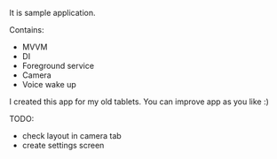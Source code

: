 It is sample application.

Contains:
 - MVVM
 - DI
 - Foreground service
 - Camera
 - Voice wake up
 
 I created this app for my old tablets. You can improve app as you like :)

TODO:

- check layout in camera tab
- create settings screen
